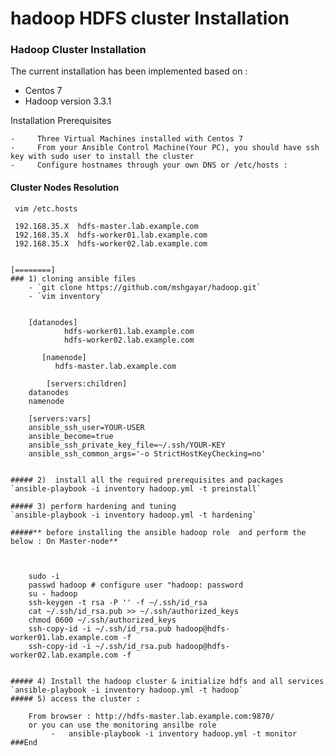 # hadoop HDFS cluster Installation
### Hadoop Cluster Installation
The current installation has been implemented based on :

   -	Centos 7
   -	Hadoop version 3.3.1

Installation Prerequisites

	-     Three Virtual Machines installed with Centos 7
	-     From your Ansible Control Machine(Your PC), you should have ssh key with sudo user to install the cluster
	-     Configure hostnames through your own DNS or /etc/hosts :

#### Cluster Nodes Resolution 
`  vim /etc.hosts   `

     192.168.35.X  hdfs-master.lab.example.com 
     192.168.35.X  hdfs-worker01.lab.example.com
     192.168.35.X  hdfs-worker02.lab.example.com   
```

[========]
### 1) cloning ansible files
 	- `git clone https://github.com/mshgayar/hadoop.git`
  	- `vim inventory`
 

    [datanodes]
            hdfs-worker01.lab.example.com 
            hdfs-worker02.lab.example.com
    
       [namenode]
          hdfs-master.lab.example.com
    
        [servers:children]
    datanodes
    namenode
    
    [servers:vars]
    ansible_ssh_user=YOUR-USER
    ansible_become=true
    ansible_ssh_private_key_file=~/.ssh/YOUR-KEY
    ansible_ssh_common_args='-o StrictHostKeyChecking=no'
 

##### 2)  install all the required prerequisites and packages
`ansible-playbook -i inventory hadoop.yml -t preinstall`

##### 3) perform hardening and tuning
`ansible-playbook -i inventory hadoop.yml -t hardening`

#####** before installing the ansible hadoop role  and perform the below : On Master-node**



    sudo -i
    passwd hadoop # configure user "hadoop: password
    su - hadoop
    ssh-keygen -t rsa -P '' -f ~/.ssh/id_rsa
    cat ~/.ssh/id_rsa.pub >> ~/.ssh/authorized_keys
    chmod 0600 ~/.ssh/authorized_keys
    ssh-copy-id -i ~/.ssh/id_rsa.pub hadoop@hdfs-worker01.lab.example.com -f
    ssh-copy-id -i ~/.ssh/id_rsa.pub hadoop@hdfs-worker02.lab.example.com -f
	

##### 4) Install the hadoop cluster & initialize hdfs and all services
`ansible-playbook -i inventory hadoop.yml -t hadoop`
##### 5) access the cluster : 

    From browser : http://hdfs-master.lab.example.com:9870/
    or you can use the monitoring ansilbe role
         -   ansible-playbook -i inventory hadoop.yml -t monitor
###End

